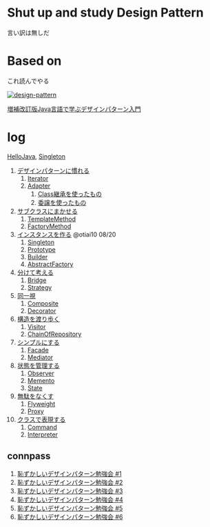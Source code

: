 # Shut up and study Design Pattern

言い訳は無しだ

# Based on

これ読んでやる

[![design-pattern](https://images-na.ssl-images-amazon.com/images/I/51k0udCitAL._SL100_.jpg)](http://www.amazon.co.jp/gp/product/4797327030/ref=as_li_qf_sp_asin_tl?ie=UTF8&camp=247&creative=1211&creativeASIN=4797327030&linkCode=as2&tag=otiai10-22)

[増補改訂版Java言語で学ぶデザインパターン入門](http://www.amazon.co.jp/gp/product/4797327030/ref=as_li_qf_sp_asin_tl?ie=UTF8&camp=247&creative=1211&creativeASIN=4797327030&linkCode=as2&tag=otiai10-22)

# log

[HelloJava](http://otiai10.hatenablog.com/entry/2014/07/06/215920), [Singleton](http://otiai10.hatenablog.com/entry/2014/07/23/235632)


1. [デザインパターンに慣れる]()
    1. [Iterator](https://github.com/otiai10/DesignPattern.java/tree/master/Iterator)
    2. [Adapter](https://github.com/otiai10/DesignPattern.java/tree/master/Adapter)
        1. [Class継承を使ったもの](https://github.com/otiai10/DesignPattern.java/tree/master/Adapter/case1)
        2. [委譲を使ったもの](https://github.com/otiai10/DesignPattern.java/tree/master/Adapter/case2)
2. [サブクラスにまかせる]()
    1. [TemplateMethod]()
    2. [FactoryMethod]()
3. [インスタンスを作る]() @otiai10 08/20
    1. [Singleton]()
    2. [Prototype]()
    3. [Builder]()
    4. [AbstractFactory]()
4. [分けて考える]()
    1. [Bridge]()
    2. [Strategy]()
5. [同一視]()
    1. [Composite]()
    2. [Decorator]()
6. [構造を渡り歩く]()
    1. [Visitor]()
    2. [ChainOfRepository]()
7. [シンプルにする]()
    1. [Facade]()
    2. [Mediator]()
8. [状態を管理する]()
    1. [Observer]()
    2. [Memento]()
    3. [State]()
9. [無駄をなくす]()
    1. [Flyweight]()
    2. [Proxy]()
10. [クラスで表現する]()
    1. [Command]()
    2. [Interpreter]()

## connpass

1. [恥ずかしいデザインパターン勉強会 #1](http://connpass.com/event/7375/)
1. [恥ずかしいデザインパターン勉強会 #2](http://connpass.com/event/7734/)
1. [恥ずかしいデザインパターン勉強会 #3](http://connpass.com/event/7846/)
1. [恥ずかしいデザインパターン勉強会 #4](http://connpass.com/event/7952/)
1. [恥ずかしいデザインパターン勉強会 #5](http://connpass.com/event/8245/)
1. [恥ずかしいデザインパターン勉強会 #6](http://connpass.com/event/8371/)
